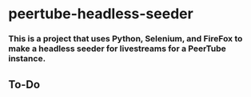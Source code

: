# peertube-headless-seeder
### This is a project that uses Python, Selenium, and FireFox to make a headless seeder for livestreams for a PeerTube instance.
## To-Do
